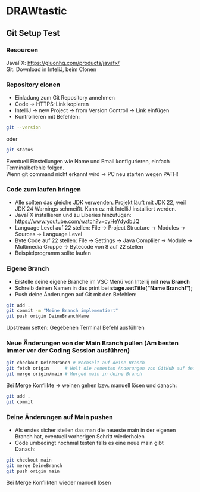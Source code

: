 # DRAWtastic
## Git Setup Test
### Resourcen
JavaFX: https://gluonhq.com/products/javafx/  
Git: Download in InteliJ, beim Clonen

### Repository clonen
- Einladung zum Git Repository annehmen
- Code -> HTTPS-Link kopieren
- IntelliJ -> new Project -> from Version Controll -> Link einfügen
- Kontrollieren mit Befehlen:
```bash
git --version
```
oder
```bash
git status
```
Eventuell Einstellungen wie Name und Email konfigurieren, einfach Terminalbefehle folgen.  
Wenn git command nicht erkannt wird -> PC neu starten wegen PATH!

### Code zum laufen bringen
- Alle sollten das gleiche JDK verwenden. Projekt läuft mit JDK 22, weil JDK 24 Warnings schmeißt. Kann ez mit IntelliJ installiert werden.
- JavaFX installieren und zu Liberies hinzufügen: https://www.youtube.com/watch?v=cyHeYdydbJQ
- Language Level auf 22 stellen: File -> Project Structure -> Modules -> Sources -> Language Level
- Byte Code auf 22 stellen: File -> Settings -> Java Compliler -> Module -> Multimedia Gruppe -> Bytecode von 8 auf 22 stellen
- Beispielprogramm sollte laufen

### Eigene Branch
- Erstelle deine eigene Branche im VSC Menü von Intellij mit **new Branch**
- Schreib deinen Namen in das print bei **stage.setTitle("Name Branch!");**
- Push deine Änderungen auf Git mit den Befehlen:
```bash
git add .
git commit -m "Meine Branch implementiert"
git push origin DeineBranchName
```
Upstream setten: Gegebenen Terminal Befehl ausführen

### Neue Änderungen von der Main Branch pullen (Am besten immer vor der Coding Session ausführen)
```bash
git checkout DeineBranch # Wechselt auf deine Branch
git fetch origin      # Holt die neuesten Änderungen von GitHub auf deine lokale main
git merge origin/main # Merged main in deine Branch
```
Bei Merge Konflikte -> weinen gehen bzw. manuell lösen und danach:
```bash
git add .   
git commit 
```

### Deine Änderungen auf Main pushen
- Als erstes sicher stellen das man die neueste main in der eigenen Branch hat, eventuell vorherigen Schritt wiederholen  
- Code umbedingt nochmal testen falls es eine neue main gibt  
Danach:
```bash
git checkout main 
git merge DeineBranch
git push origin main
```
Bei Merge Konflikten wieder manuell lösen

